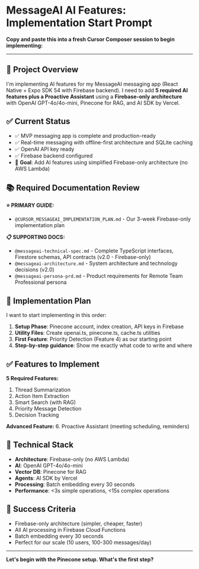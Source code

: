 # MessageAI AI Features: Implementation Start Prompt

**Copy and paste this into a fresh Cursor Composer session to begin implementing:**

---

## 🎯 Project Overview

I'm implementing AI features for my MessageAI messaging app (React Native + Expo SDK 54 with Firebase backend). I need to add **5 required AI features plus a Proactive Assistant** using a **Firebase-only architecture** with OpenAI GPT-4o/4o-mini, Pinecone for RAG, and AI SDK by Vercel.

## ✅ Current Status
- ✅ MVP messaging app is complete and production-ready
- ✅ Real-time messaging with offline-first architecture and SQLite caching  
- ✅ OpenAI API key ready
- ✅ Firebase backend configured
- 🎯 **Goal**: Add AI features using simplified Firebase-only architecture (no AWS Lambda)

## 📚 Required Documentation Review

**⭐ PRIMARY GUIDE:**
- `@CURSOR_MESSAGEAI_IMPLEMENTATION_PLAN.md` - Our 3-week Firebase-only implementation plan

**📋 SUPPORTING DOCS:**
- `@messageai-technical-spec.md` - Complete TypeScript interfaces, Firestore schemas, API contracts (v2.0 - Firebase-only)
- `@messageai-architecture.md` - System architecture and technology decisions (v2.0)  
- `@messageai-persona-prd.md` - Product requirements for Remote Team Professional persona

## 🚀 Implementation Plan

I want to start implementing in this order:
1. **Setup Phase**: Pinecone account, index creation, API keys in Firebase
2. **Utility Files**: Create openai.ts, pinecone.ts, cache.ts utilities
3. **First Feature**: Priority Detection (Feature 4) as our starting point
4. **Step-by-step guidance**: Show me exactly what code to write and where

## ✅ Features to Implement

**5 Required Features:**
1. Thread Summarization
2. Action Item Extraction  
3. Smart Search (with RAG)
4. Priority Message Detection
5. Decision Tracking

**Advanced Feature:**
6. Proactive Assistant (meeting scheduling, reminders)

## 🔧 Technical Stack

- **Architecture**: Firebase-only (no AWS Lambda)
- **AI**: OpenAI GPT-4o/4o-mini
- **Vector DB**: Pinecone for RAG
- **Agents**: AI SDK by Vercel
- **Processing**: Batch embedding every 30 seconds
- **Performance**: <3s simple operations, <15s complex operations

## 🎯 Success Criteria

- Firebase-only architecture (simpler, cheaper, faster)
- All AI processing in Firebase Cloud Functions
- Batch embedding every 30 seconds
- Perfect for our scale (10 users, 100-300 messages/day)

---

**Let's begin with the Pinecone setup. What's the first step?**
